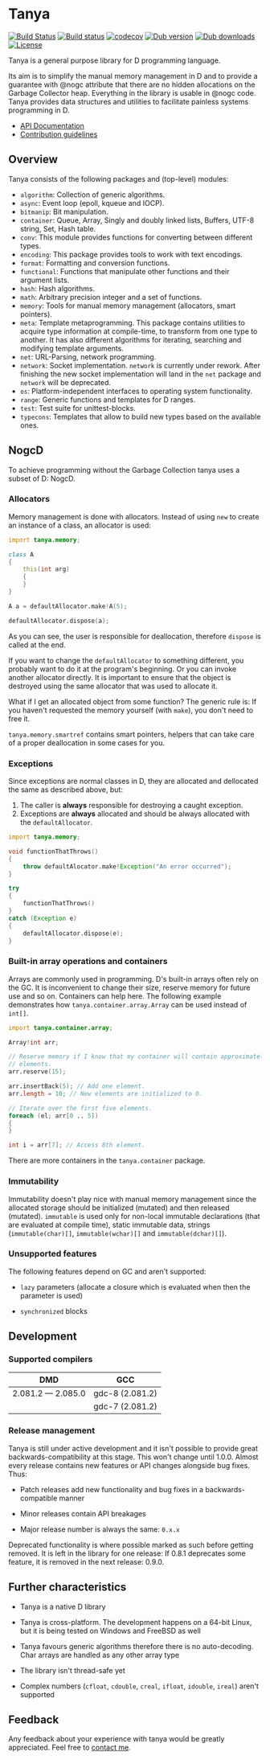 # Tanya

[![Build Status](https://travis-ci.com/caraus-ecms/tanya.svg?branch=master)](https://travis-ci.com/caraus-ecms/tanya)
[![Build status](https://ci.appveyor.com/api/projects/status/djkmverdfsylc7ti/branch/master?svg=true)](https://ci.appveyor.com/project/belka-ew/tanya/branch/master)
[![codecov](https://codecov.io/gh/caraus-ecms/tanya/branch/master/graph/badge.svg)](https://codecov.io/gh/caraus-ecms/tanya)
[![Dub version](https://img.shields.io/dub/v/tanya.svg)](https://code.dlang.org/packages/tanya)
[![Dub downloads](https://img.shields.io/dub/dt/tanya.svg)](https://code.dlang.org/packages/tanya)
[![License](https://img.shields.io/badge/license-MPL_2.0-blue.svg)](https://raw.githubusercontent.com/caraus-ecms/tanya/master/LICENSE)

Tanya is a general purpose library for D programming language.

Its aim is to simplify the manual memory management in D and to provide a
guarantee with @nogc attribute that there are no hidden allocations on the
Garbage Collector heap. Everything in the library is usable in @nogc code.
Tanya provides data structures and utilities to facilitate painless systems
programming in D.

* [API Documentation](https://docs.caraus.io/tanya)
* [Contribution guidelines](CONTRIBUTING.md)


## Overview

Tanya consists of the following packages and (top-level) modules:

* `algorithm`: Collection of generic algorithms.
* `async`: Event loop (epoll, kqueue and IOCP).
* `bitmanip`: Bit manipulation.
* `container`: Queue, Array, Singly and doubly linked lists, Buffers, UTF-8
string, Set, Hash table.
* `conv`: This module provides functions for converting between different
types.
* `encoding`: This package provides tools to work with text encodings.
* `format`: Formatting and conversion functions.
* `functional`: Functions that manipulate other functions and their argument
lists.
* `hash`: Hash algorithms.
* `math`: Arbitrary precision integer and a set of functions.
* `memory`: Tools for manual memory management (allocators, smart pointers).
* `meta`: Template metaprogramming. This package contains utilities to acquire
type information at compile-time, to transform from one type to another. It has
also different algorithms for iterating, searching and modifying template
arguments.
* `net`: URL-Parsing, network programming.
* `network`: Socket implementation. `network` is currently under rework.
After finishing the new socket implementation will land in the `net` package and
`network` will be deprecated.
* `os`: Platform-independent interfaces to operating system functionality.
* `range`: Generic functions and templates for D ranges.
* `test`: Test suite for unittest-blocks.
* `typecons`: Templates that allow to build new types based on the available
ones.


## NogcD

To achieve programming without the Garbage Collection tanya uses a subset of D:
NogcD.

### Allocators

Memory management is done with allocators. Instead of using `new` to create an
instance of a class, an allocator is used:

```d
import tanya.memory;

class A
{
    this(int arg)
    {
    }
}

A a = defaultAllocator.make!A(5);

defaultAllocator.dispose(a);
```

As you can see, the user is responsible for deallocation, therefore `dispose`
is called at the end.

If you want to change the `defaultAllocator` to something different, you
probably want to do it at the program's beginning. Or you can invoke another
allocator directly. It is important to ensure that the object is destroyed
using the same allocator that was used to allocate it.

What if I get an allocated object from some function? The generic rule is: If
you haven't requested the memory yourself (with `make`), you don't need to free
it.

`tanya.memory.smartref` contains smart pointers, helpers that can take care of
a proper deallocation in some cases for you.

### Exceptions

Since exceptions are normal classes in D, they are allocated and dellocated the
same as described above, but:

1. The caller is **always** responsible for destroying a caught exception.
2. Exceptions are **always** allocated and should be always allocated with the
`defaultAllocator`.

```d
import tanya.memory;

void functionThatThrows()
{
    throw defaultAlocator.make!Exception("An error occurred");
}

try
{
    functionThatThrows()
}
catch (Exception e)
{
    defaultAllocator.dispose(e);
}
```

### Built-in array operations and containers

Arrays are commonly used in programming. D's built-in arrays often rely on the
GC. It is inconvenient to change their size, reserve memory for future use and
so on. Containers can help here. The following example demonstrates how
`tanya.container.array.Array` can be used instead of `int[]`.

```d
import tanya.container.array;

Array!int arr;

// Reserve memory if I know that my container will contain approximately 15
// elements.
arr.reserve(15);

arr.insertBack(5); // Add one element.
arr.length = 10; // New elements are initialized to 0.

// Iterate over the first five elements.
foreach (el; arr[0 .. 5])
{
}

int i = arr[7]; // Access 8th element.
```

There are more containers in the `tanya.container` package.


### Immutability

Immutability doesn't play nice with manual memory management since the
allocated storage should be initialized (mutated) and then released (mutated).
`immutable` is used only for non-local immutable declarations (that are
evaluated at compile time), static immutable data, strings (`immutable(char)[]`,
`immutable(wchar)[]` and `immutable(dchar)[]`).


### Unsupported features

The following features depend on GC and aren't supported:

- `lazy` parameters (allocate a closure which is evaluated when then the
parameter is used)

- `synchronized` blocks


## Development

### Supported compilers

| DMD               | GCC             |
|:-----------------:|:---------------:|
| 2.081.2 — 2.085.0 | gdc-8 (2.081.2) |
|                   | gdc-7 (2.081.2) |

### Release management

Tanya is still under active development and it isn't possible to provide great
backwards-compatibility at this stage. This won't change until 1.0.0. Almost
every release contains new features or API changes alongside bug fixes. Thus:

- Patch releases add new functionality and bug fixes in a backwards-compatible
manner

- Minor releases contain API breakages

- Major release number is always the same: `0.x.x`

Deprecated functionality is where possible marked as such before getting
removed. It is left in the library for one release: If 0.8.1 deprecates some
feature, it is removed in the next release: 0.9.0.

## Further characteristics

- Tanya is a native D library

- Tanya is cross-platform. The development happens on a 64-bit Linux, but it
is being tested on Windows and FreeBSD as well

- Tanya favours generic algorithms therefore there is no auto-decoding. Char
arrays are handled as any other array type

- The library isn't thread-safe yet

- Complex numbers (`cfloat`, `cdouble`, `creal`, `ifloat`, `idouble`, `ireal`)
aren't supported


## Feedback

Any feedback about your experience with tanya would be greatly appreciated. Feel free to
[contact me](mailto:info@caraus.de).
